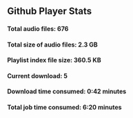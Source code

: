 ## Github Player Stats

#### **Total audio files**: 676

#### **Total size of audio files**: 2.3 GB

#### **Playlist index file size**: 360.5 KB

#### **Current download**: 5

#### **Download time consumed**: 0:42 minutes

#### **Total job time consumed**: 6:20 minutes